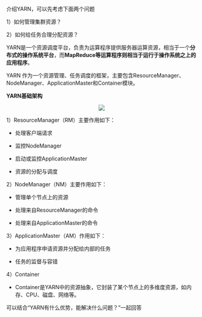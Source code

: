 介绍YARN，可以先考虑下面两个问题

1）如何管理集群资源？

2）如何给任务合理分配资源？

YARN是一个资源调度平台，负责为运算程序提供服务器运算资源，相当于一个**分布式的操作系统平台**，而**MapReduce等运算程序则相当于运行于操作系统之上的应用程序**。

YARN 作为一个资源管理、任务调度的框架，主要包含ResourceManager、NodeManager、ApplicationMaster和Container模块。

**YARN基础架构**

<p align="center">
<img src="https://github.com/Dr11ft/BigDataGuide/blob/master/%E9%9D%A2%E8%AF%95/Hadoop%E9%9D%A2%E8%AF%95%E9%A2%98%E6%80%BB%E7%BB%93/Hadoop/Pics/Hadoop-%E4%BB%8B%E7%BB%8D%E4%B8%8BYARN01.png" />  
<p align="center">
</p>
</p>  

1）ResourceManager（RM）主要作用如下：

- 处理客户端请求

- 监控NodeManager

- 启动或监控ApplicationMaster

- 资源的分配与调度

2）NodeManager（NM）主要作用如下：

- 管理单个节点上的资源

- 处理来自ResourceManager的命令

- 处理来自ApplicationMaster的命令

3）ApplicationMaster（AM）作用如下：

- 为应用程序申请资源并分配给内部的任务

- 任务的监督与容错

4）Container

- Container是YARN中的资源抽象，它封装了某个节点上的多维度资源，如内存、CPU、磁盘、网络等。

可以结合“YARN有什么优势，能解决什么问题？”一起回答
